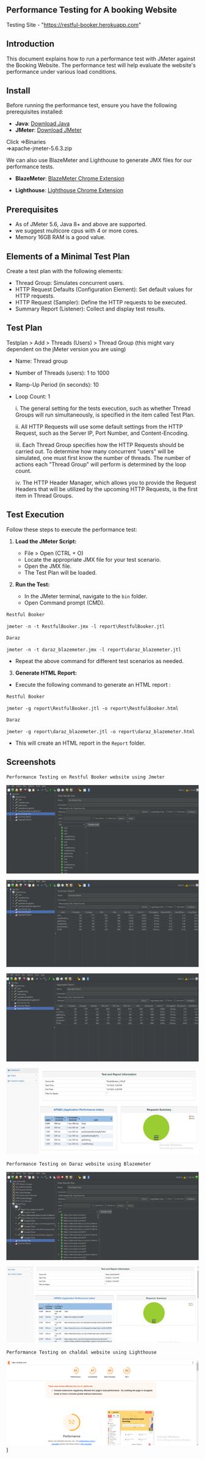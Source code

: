 ## Performance Testing for A booking Website

Testing Site - "https://restful-booker.herokuapp.com"

## Introduction

This document explains how to run a performance test with JMeter against the Booking  Website. The performance test will help evaluate the website's performance under various load conditions.

## Install

Before running the performance test, ensure you have the following prerequisites installed:

- **Java**: [Download Java](https://www.oracle.com/java/technologies/downloads/)
- **JMeter**: [Download JMeter](https://jmeter.apache.org/download_jmeter.cgi) 

Click =>Binaries  
=>apache-jmeter-5.6.3.zip

We can also use BlazeMeter and Lighthouse to generate JMX files for our performance tests.
- **BlazeMeter**:
 [BlazeMeter Chrome Extension](https://chrome.google.com/webstore/detail/blazemeter-the-continuous/mbopgmdnpcbohhpnfglgohlbhfongabi?hl=en)

- **Lighthouse**:
[Lighthouse Chrome Extension](https://chromewebstore.google.com/detail/lighthouse/blipmdconlkpinefehnmjammfjpmpbjk)

## Prerequisites

- As of JMeter 5.6, Java 8+ and above are supported.
- we suggest multicore cpus with 4 or more cores.
- Memory 16GB RAM is a good value.

## Elements of a Minimal Test Plan 

Create a test plan with the following elements:

- Thread Group: Simulates concurrent users.
- HTTP Request Defaults (Configuration Element): Set default values for HTTP requests.
- HTTP Request (Sampler): Define the HTTP requests to be executed.
- Summary Report (Listener): Collect and display test results.

## Test Plan
Testplan > Add > Threads (Users) > Thread Group (this might vary dependent on the jMeter version you are using)

- Name: Thread group

- Number of Threads (users): 1 to 1000

- Ramp-Up Period (in seconds): 10

- Loop Count: 1

  i. The general setting for the tests execution, such as whether Thread Groups will run simultaneously, is specified in the item called Test Plan.

  ii. All HTTP Requests will use some default settings from the HTTP Request, such as the Server IP, Port Number, and Content-Encoding.

  iii. Each Thread Group specifies how the HTTP Requests should be carried out. To determine how many concurrent "users" will be simulated, one must first know the number of threads. The number of actions each "Thread Group" will perform is determined by the loop count.

  iv. The HTTP Header Manager, which allows you to provide the Request Headers that will be utilized by the upcoming HTTP Requests, is the first item in Thread Groups.

## Test Execution

Follow these steps to execute the performance test:

1. **Load the JMeter Script:**
   - File > Open (CTRL + O)
   - Locate the appropriate JMX file for your test scenario.
   - Open the JMX file.
   - The Test Plan will be loaded.

2. **Run the Test:**
   - In the JMeter terminal, navigate to the `bin` folder.
   -  Open Command prompt (CMD).

```
Restful Booker
```
`jmeter -n -t RestfulBooker.jmx -l report\RestfulBooker.jtl`
```
Daraz
```
`jmeter -n -t daraz_blazemeter.jmx -l report\daraz_blazemeter.jtl`
- Repeat the above command for different test scenarios as needed.

3. **Generate HTML Report:**
- Execute the following command to generate an HTML report :
```
Restful Booker
```
`jmeter -g report\RestfulBooker.jtl -o report\RestfulBooker.html`

```
Daraz
```
`jmeter -g report\daraz_blazemeter.jtl -o report\daraz_blazemeter.html`
  
- This will create an HTML report in the `Report` folder.

## Screenshots

```
Performance Testing on Restful Booker website using Jmeter
```
![Booking(1)](https://github.com/Nowshin14/Performance-Testing/blob/44fd033a43be6231193a9e72c24e7bf31cc8b5f2/assets/RestfulBooker-1.png)

![Booking(2)](https://github.com/Nowshin14/Performance-Testing/blob/44fd033a43be6231193a9e72c24e7bf31cc8b5f2/assets/RestfulBooker-2.png)

![Booking(3)](https://github.com/Nowshin14/Performance-Testing/blob/44fd033a43be6231193a9e72c24e7bf31cc8b5f2/assets/RestfulBooker-3.png)

![Booking(4)](https://github.com/Nowshin14/Performance-Testing/blob/44fd033a43be6231193a9e72c24e7bf31cc8b5f2/assets/RestfulBooker-4.png)

```
Performance Testing on Daraz website using Blazemeter
```
![daraz(1)](https://github.com/Nowshin14/Performance-Testing/blob/44fd033a43be6231193a9e72c24e7bf31cc8b5f2/assets/daraz-1.png)

![daraz(2)](https://github.com/Nowshin14/Performance-Testing/blob/44fd033a43be6231193a9e72c24e7bf31cc8b5f2/assets/daraz-2.png)

```
Performance Testing on chaldal website using Lighthouse
```
![chaldal(1)](https://github.com/Nowshin14/Performance-Testing/blob/42e9d6bbd8ba840df5784ca8354677e1cbd67f3f/assets/chaldal.png))

